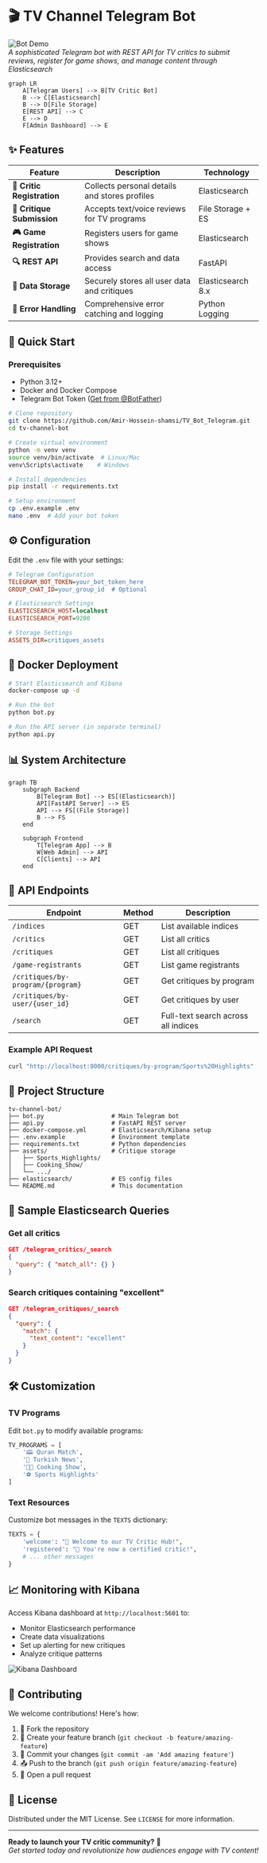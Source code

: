 # 🎬 TV Channel Telegram Bot 

![Bot Demo](https://via.placeholder.com/1200x500?text=TV+Critic+Hub+Interface+Showcase)  
*A sophisticated Telegram bot with REST API for TV critics to submit reviews, register for game shows, and manage content through Elasticsearch*

```mermaid
graph LR
    A[Telegram Users] --> B[TV Critic Bot]
    B --> C[Elasticsearch]
    B --> D[File Storage]
    E[REST API] --> C
    E --> D
    F[Admin Dashboard] --> E
```

## ✨ Features

| Feature | Description | Technology |
|---------|-------------|------------|
| **🧑 Critic Registration** | Collects personal details and stores profiles | Elasticsearch |
| **📝 Critique Submission** | Accepts text/voice reviews for TV programs | File Storage + ES |
| **🎮 Game Registration** | Registers users for game shows | Elasticsearch |
| **🔍 REST API** | Provides search and data access | FastAPI |
| **💾 Data Storage** | Securely stores all user data and critiques | Elasticsearch 8.x |
| **🚨 Error Handling** | Comprehensive error catching and logging | Python Logging |

## 🚀 Quick Start

### Prerequisites
- Python 3.12+
- Docker and Docker Compose
- Telegram Bot Token ([Get from @BotFather](https://core.telegram.org/bots#6-botfather))

```bash
# Clone repository
git clone https://github.com/Amir-Hossein-shamsi/TV_Bot_Telegram.git
cd tv-channel-bot

# Create virtual environment
python -m venv venv
source venv/bin/activate  # Linux/Mac
venv\Scripts\activate    # Windows

# Install dependencies
pip install -r requirements.txt

# Setup environment
cp .env.example .env
nano .env  # Add your bot token
```

## ⚙️ Configuration

Edit the `.env` file with your settings:

```ini
# Telegram Configuration
TELEGRAM_BOT_TOKEN=your_bot_token_here
GROUP_CHAT_ID=your_group_id  # Optional

# Elasticsearch Settings
ELASTICSEARCH_HOST=localhost
ELASTICSEARCH_PORT=9200

# Storage Settings
ASSETS_DIR=critiques_assets
```

## 🐳 Docker Deployment

```bash
# Start Elasticsearch and Kibana
docker-compose up -d

# Run the bot
python bot.py

# Run the API server (in separate terminal)
python api.py
```

## 📊 System Architecture

```mermaid
graph TB
    subgraph Backend
        B[Telegram Bot] --> ES[(Elasticsearch)]
        API[FastAPI Server] --> ES
        API --> FS[(File Storage)]
        B --> FS
    end
    
    subgraph Frontend
        T[Telegram App] --> B
        W[Web Admin] --> API
        C[Clients] --> API
    end
```

## 📡 API Endpoints

| Endpoint | Method | Description |
|----------|--------|-------------|
| `/indices` | GET | List available indices |
| `/critics` | GET | List all critics |
| `/critiques` | GET | List all critiques |
| `/game-registrants` | GET | List game registrants |
| `/critiques/by-program/{program}` | GET | Get critiques by program |
| `/critiques/by-user/{user_id}` | GET | Get critiques by user |
| `/search` | GET | Full-text search across all indices |

### Example API Request
```bash
curl "http://localhost:8000/critiques/by-program/Sports%20Highlights"
```

## 📁 Project Structure

```
tv-channel-bot/
├── bot.py                   # Main Telegram bot
├── api.py                   # FastAPI REST server
├── docker-compose.yml       # Elasticsearch/Kibana setup
├── .env.example             # Environment template
├── requirements.txt         # Python dependencies
├── assets/                  # Critique storage
│   ├── Sports_Highlights/
│   ├── Cooking_Show/
│   └── .../
├── elasticsearch/           # ES config files
└── README.md                # This documentation
```

## 🧪 Sample Elasticsearch Queries

### Get all critics
```json
GET /telegram_critics/_search
{
  "query": { "match_all": {} }
}
```

### Search critiques containing "excellent"
```json
GET /telegram_critiques/_search
{
  "query": {
    "match": {
      "text_content": "excellent"
    }
  }
}
```

## 🛠️ Customization

### TV Programs
Edit `bot.py` to modify available programs:
```python
TV_PROGRAMS = [
    '🕮 Quran Match', 
    '📰 Turkish News', 
    '👨‍🍳 Cooking Show', 
    '⚽ Sports Highlights'
]
```

### Text Resources
Customize bot messages in the `TEXTS` dictionary:
```python
TEXTS = {
    'welcome': "🌟 Welcome to our TV Critic Hub!",
    'registered': "🎉 You're now a certified critic!",
    # ... other messages
}
```

## 📈 Monitoring with Kibana

Access Kibana dashboard at `http://localhost:5601` to:

- Monitor Elasticsearch performance
- Create data visualizations
- Set up alerting for new critiques
- Analyze critique patterns

![Kibana Dashboard](https://via.placeholder.com/800x400?text=Kibana+Monitoring+Dashboard)

## 🤝 Contributing

We welcome contributions! Here's how:

1. 🍴 Fork the repository
2. 🌿 Create your feature branch (`git checkout -b feature/amazing-feature`)
3. 💾 Commit your changes (`git commit -am 'Add amazing feature'`)
4. 📤 Push to the branch (`git push origin feature/amazing-feature`)
5. 🔀 Open a pull request

## 📄 License

Distributed under the MIT License. See `LICENSE` for more information.

---
**Ready to launch your TV critic community?** 🚀  
*Get started today and revolutionize how audiences engage with TV content!*
